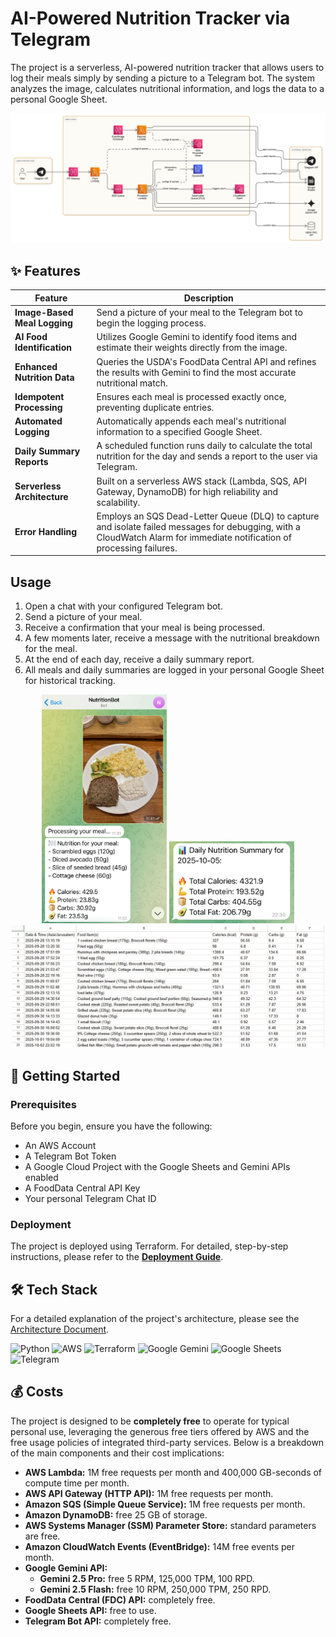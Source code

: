 # AI-Powered Nutrition Tracker via Telegram

The project is a serverless, AI-powered nutrition tracker that allows users to log their meals simply by sending a picture to a Telegram bot. The system analyzes the image, calculates nutritional information, and logs the data to a personal Google Sheet.

<p align="center">
  <img src="./docs/images/architecture_diagram.png" alt="AI Nutrition Tracker Architecture Diagram" width="800"/>
</p>

## ✨ Features

| Feature                       | Description                                                                                                                                                           | 
| ----------------------------- | --------------------------------------------------------------------------------------------------------------------------------------------------------------------- |
| **Image-Based Meal Logging**  | Send a picture of your meal to the Telegram bot to begin the logging process.                                                                                         |
| **AI Food Identification**    | Utilizes Google Gemini to identify food items and estimate their weights directly from the image.                                                                     |
| **Enhanced Nutrition Data**   | Queries the USDA's FoodData Central API and refines the results with Gemini to find the most accurate nutritional match.                                                 |
| **Idempotent Processing**     | Ensures each meal is processed exactly once, preventing duplicate entries.                                                                                            |
| **Automated Logging**         | Automatically appends each meal's nutritional information to a specified Google Sheet.                                                                                |
| **Daily Summary Reports**     | A scheduled function runs daily to calculate the total nutrition for the day and sends a report to the user via Telegram.                                               |
| **Serverless Architecture**   | Built on a serverless AWS stack (Lambda, SQS, API Gateway, DynamoDB) for high reliability and scalability.                                                            |
| **Error Handling**            | Employs an SQS Dead-Letter Queue (DLQ) to capture and isolate failed messages for debugging, with a CloudWatch Alarm for immediate notification of processing failures. |

## Usage

1.  Open a chat with your configured Telegram bot.
2.  Send a picture of your meal.
3.  Receive a confirmation that your meal is being processed.
4.  A few moments later, receive a message with the nutritional breakdown for the meal.
5.  At the end of each day, receive a daily summary report.
6.  All meals and daily summaries are logged in your personal Google Sheet for historical tracking.

<p align="center">
  <img src="./docs/images/telegram_screenshot.png" alt="Telegram Chat Screenshot" width="200"/>
  <img src="./docs/images/telegram_summary_screenshot.png" alt="Telegram Daily Summary Screenshot" width="200"/>
  <img src="./docs/images/sheetExample.png" alt="Telegram Daily Summary Screenshot" width="500"/>
</p>

## 🚀 Getting Started

### Prerequisites

Before you begin, ensure you have the following:

- An AWS Account
- A Telegram Bot Token
- A Google Cloud Project with the Google Sheets and Gemini APIs enabled
- A FoodData Central API Key
- Your personal Telegram Chat ID

### Deployment

The project is deployed using Terraform. For detailed, step-by-step instructions, please refer to the **[Deployment Guide](./docs/deployment_guide.md)**.

## 🛠️ Tech Stack

For a detailed explanation of the project's architecture, please see the [Architecture Document](./docs/architecture.md).

![Python](https://img.shields.io/badge/Python-3.12-blue?style=for-the-badge&logo=python)
![AWS](https://img.shields.io/badge/AWS-Serverless-orange?style=for-the-badge&logo=amazon-aws)
![Terraform](https://img.shields.io/badge/Terraform-Infrastructure-purple?style=for-the-badge&logo=terraform)
![Google Gemini](https://img.shields.io/badge/Google%20Gemini-AI-red?style=for-the-badge&logo=google-gemini)
![Google Sheets](https://img.shields.io/badge/Google%20Sheets-Logging-green?style=for-the-badge&logo=google-sheets)
![Telegram](https://img.shields.io/badge/Telegram-Bot-blue?style=for-the-badge&logo=telegram)

## 💰 Costs

The project is designed to be **completely free** to operate for typical personal use, leveraging the generous free tiers offered by AWS and the free usage policies of integrated third-party services. Below is a breakdown of the main components and their cost implications:

*   **AWS Lambda:** 1M free requests per month and 400,000 GB-seconds of compute time per month.
*   **AWS API Gateway (HTTP API):** 1M free requests per month.
*   **Amazon SQS (Simple Queue Service):** 1M free requests per month.
*   **Amazon DynamoDB:** free 25 GB of storage.
*   **AWS Systems Manager (SSM) Parameter Store:** standard parameters are free.
*   **Amazon CloudWatch Events (EventBridge):** 14M free events per month.
*   **Google Gemini API:**
    *   **Gemini 2.5 Pro:** free 5 RPM, 125,000 TPM, 100 RPD.
    *   **Gemini 2.5 Flash:** free 10 RPM, 250,000 TPM, 250 RPD. 
*   **FoodData Central (FDC) API:** completely free.
*   **Google Sheets API:** free to use.
*   **Telegram Bot API:** completely free.

